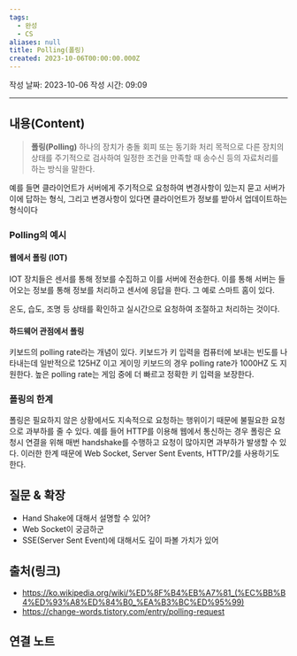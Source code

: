```yaml
---
tags:
  - 완성
  - CS
aliases: null
title: Polling(폴링)
created: 2023-10-06T00:00:00.000Z
---
```



작성 날짜: 2023-10-06
작성 시간: 09:09



----
## 내용(Content)

> **폴링(Polling)**
>  하나의 장치가 충돌 회피 또는 동기화 처리 목적으로 다른 장치의 상태를 주기적으로 검사하여 일정한 조건을 만족할 때 송수신 등의 자료처리를 하는 방식을 말한다. 

예를 들면 클라이언트가 서버에게 주기적으로 요청하여 변경사항이 있는지 묻고 서버가 이에 답하는 형식, 그리고 변경사항이 있다면 클라이언트가 정보를 받아서 업데이트하는 형식이다

### Polling의 예시

#### 웹에서 폴링 (IOT)
IOT 장치들은 센서를 통해 정보를 수집하고 이를 서버에 전송한다. 이를 통해 서버는 들어오는 정보를 통해 정보를 처리하고 센서에 응답을 한다. 그 예로 스마트 홈이 있다.

온도, 습도, 조명 등 상태를 확인하고 실시간으로 요청하여 조절하고 처리하는 것이다.

#### 하드웨어 관점에서 폴링
키보드의 polling rate라는 개념이 있다. 키보드가 키 입력을 컴퓨터에 보내는 빈도를 나타내는데  일반적으로 125HZ 이고 게이밍 키보드의 경우 polling rate가 1000HZ 도 지원한다. 높은 polling rate는 게임 중에 더 빠르고 정확한 키 입력을 보장한다.

### 폴링의 한계

폴링은 필요하지 않은 상황에서도 지속적으로 요청하는 행위이기 때문에 불필요한 요청으로 과부하를 줄 수 있다. 예를 들어 HTTP를 이용해 웹에서 통신하는 경우 폴링은 요청시 연결을 위해 매번 handshake를 수행하고  요청이 많아지면 과부하가 발생할 수 있다. 이러한 한계 때문에 Web Socket, Server Sent Events, HTTP/2를 사용하기도 한다.


## 질문 & 확장

- Hand Shake에 대해서 설명할 수 있어?
- Web Socket이 궁금하군
- SSE(Server Sent Event)에 대해서도 깊이 파볼 가치가 있어
## 출처(링크)
- https://ko.wikipedia.org/wiki/%ED%8F%B4%EB%A7%81_(%EC%BB%B4%ED%93%A8%ED%84%B0_%EA%B3%BC%ED%95%99)
- https://change-words.tistory.com/entry/polling-request
## 연결 노트










